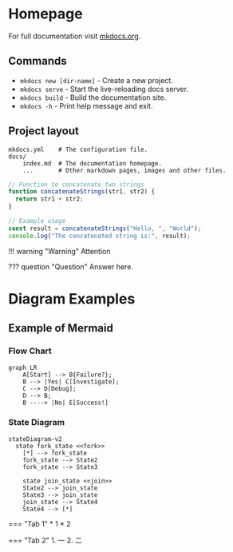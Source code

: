 # Homepage

For full documentation visit [mkdocs.org](https://www.mkdocs.org).

## Commands

* `mkdocs new [dir-name]` - Create a new project.
* `mkdocs serve` - Start the live-reloading docs server.
* `mkdocs build` - Build the documentation site.
* `mkdocs -h` - Print help message and exit.

## Project layout

    mkdocs.yml    # The configuration file.
    docs/
        index.md  # The documentation homepage.
        ...       # Other markdown pages, images and other files.

```js title="code-examples.md" linenums="1" hl_lines="2-4"
// Function to concatenate two strings
function concatenateStrings(str1, str2) {
  return str1 + str2;
}

// Example usage
const result = concatenateStrings("Hello, ", "World");
console.log("The concatenated string is:", result);
```

!!! warning "Warning"
    Attention

??? question "Question"
    Answer here.

# Diagram Examples

## Example of Mermaid

### Flow Chart

```mermaid
graph LR
    A[Start] --> B{Failure?};
    B --> |Yes| C[Investigate];
    C --> D[Debug];
    D --> B;
    B ----> |No| E[Success!]
```

### State Diagram

```mermaid
stateDiagram-v2
  state fork_state <<fork>>
    [*] --> fork_state
    fork_state --> State2
    fork_state --> State3

    state join_state <<join>>
    State2 --> join_state
    State3 --> join_state
    join_state --> State4
    State4 --> [*]
```

=== "Tab 1"
    * 1
    * 2

=== "Tab 2"
    1. 一
    2. 二